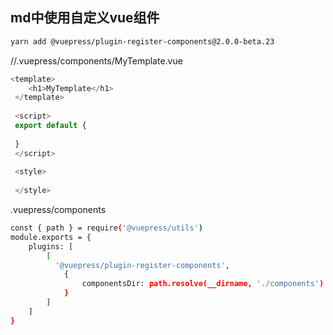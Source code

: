 ## md中使用自定义vue组件

<MyTemplate></MyTemplate>
```bash
yarn add @vuepress/plugin-register-components@2.0.0-beta.23
```

//.vuepress/components/MyTemplate.vue
```javascript
<template>
    <h1>MyTemplate</h1>
 </template>
 
 <script>
 export default {
 
 }
 </script>
 
 <style>
 
 </style>
```
 .vuepress/components
```bash
const { path } = require('@vuepress/utils')
module.exports = {
    plugins: [
        [
          '@vuepress/plugin-register-components',
            {
                componentsDir: path.resolve(__dirname, './components')
            }
        ]
    ]
}
```